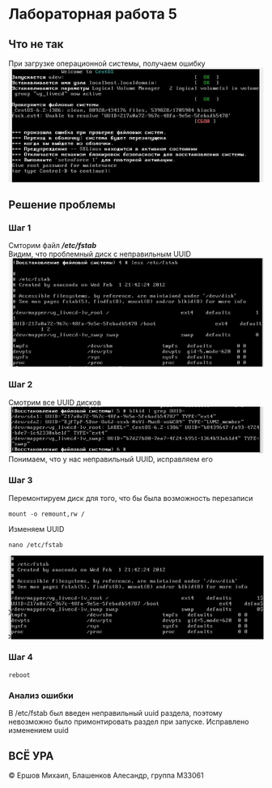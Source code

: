 # Лабораторная работа 5
## Что не так
При загрузке операционной системы, получаем ошибку
![img1](https://github.com/ershovmn/linux_admin/raw/master/labs/lab5/photo_2020-12-18_12-07-00.jpg)
## Решение проблемы
### Шаг 1
Смторим файл ***/etc/fstab***  
Видим, что проблемный диск с неправильным UUID
![img2](https://github.com/ershovmn/linux_admin/raw/master/labs/lab5/img2.png)
### Шаг 2
Смотрим все UUID дисков  
![img3](https://github.com/ershovmn/linux_admin/raw/master/labs/lab5/img3.png)  
Понимаем, что у нас неправильный UUID, исправляем его
### Шаг 3
Перемонтируем диск для того, что бы была возможность перезаписи  
```shell
mount -o remount,rw /
```
Изменяем UUID
```shell
nano /etc/fstab
```
![img4](https://github.com/ershovmn/linux_admin/raw/master/labs/lab5/img4.png)
### Шаг 4
```shell
reboot
```

### Анализ ошибки
В /etc/fstab был введен неправильный uuid раздела, поэтому невозможно было примонтировать раздел при запуске. Исправлено изменением uuid

## ВСЁ УРА
© Ершов Михаил, Блашенков Алесандр, группа M33061
